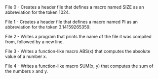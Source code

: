 File 0 - Creates a header file that defines a macro named SIZE as an abbreviation for the token 1024.

File 1 - Creates a header file that defines a macro named PI as an abbreviation for the token 3.14159265359.

File 2 - Writes a program that prints the name of the file it was compiled from, followed by a new line.

File 3 - Writes a function-like macro ABS(x) that computes the absolute value of a number x.

File 4 - Writes a function-like macro SUM(x, y) that computes the sum of the numbers x and y.

